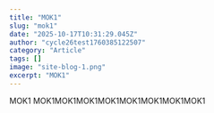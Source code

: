 ```yaml
---
title: "MOK1"
slug: "mok1"
date: "2025-10-17T10:31:29.045Z"
author: "cycle26test1760385122507"
category: "Article"
tags: []
image: "site-blog-1.png"
excerpt: "MOK1"
---
```

MOK1 MOK1MOK1MOK1MOK1MOK1MOK1MOK1MOK1
